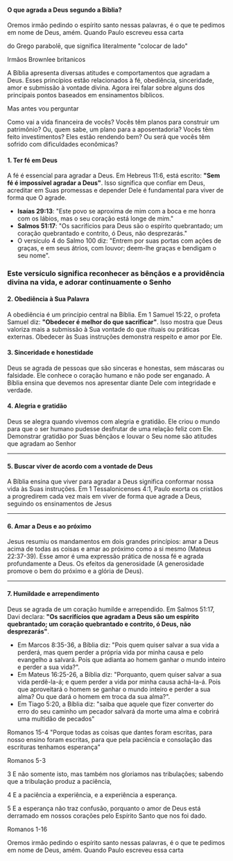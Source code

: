 
#### O que agrada a Deus segundo a Bíblia?

Oremos irmão pedindo o espírito santo nessas palavras, é o que te pedimos em nome de Deus, amém.
Quando Paulo escreveu essa carta

do Grego parabolē, que significa literalmente "colocar de lado"


Irmãos Brownlee britanicos


A Bíblia apresenta diversas atitudes e comportamentos que agradam a Deus. Esses princípios estão relacionados à fé, obediência, sinceridade, amor e submissão à vontade divina. Agora irei falar sobre   alguns dos principais pontos baseados em ensinamentos bíblicos.

Mas antes vou perguntar

Como vai a vida financeira de vocês? Vocês têm planos para construir um patrimônio? Ou, quem sabe, um plano para a aposentadoria? Vocês têm feito investimentos? Eles estão rendendo bem? Ou será que vocês têm sofrido com dificuldades econômicas?


#### **1. Ter fé em Deus**

A fé é essencial para agradar a Deus. Em Hebreus 11:6, está escrito: **"Sem fé é impossível agradar a Deus"**. Isso significa que confiar em Deus, acreditar em Suas promessas e depender Dele é fundamental para viver de forma que O agrade.

- **Isaías 29:13**: "Este povo se aproxima de mim com a boca e me honra com os lábios, mas o seu coração está longe de mim."
- **Salmos 51:17**: "Os sacrifícios para Deus são o espírito quebrantado; um coração quebrantado e contrito, ó Deus, não desprezarás."
- O versículo 4 do Salmo 100 diz: "Entrem por suas portas com ações de graças, e em seus átrios, com louvor; deem-lhe graças e bendigam o seu nome". 

### Este versículo significa reconhecer as bênçãos e a providência divina na vida, e adorar continuamente o Senho

#### **2. Obediência à Sua Palavra**

A obediência é um princípio central na Bíblia. Em 1 Samuel 15:22, o profeta Samuel diz: **"Obedecer é melhor do que sacrificar"**. Isso mostra que Deus valoriza mais a submissão à Sua vontade do que rituais ou práticas externas. Obedecer às Suas instruções demonstra respeito e amor por Ele.



#### **3. Sinceridade e honestidade**

Deus se agrada de pessoas que são sinceras e honestas, sem máscaras ou falsidade. Ele conhece o coração humano e não pode ser enganado. A Bíblia ensina que devemos nos apresentar diante Dele com integridade e verdade.



#### **4. Alegria e gratidão**

Deus se alegra quando vivemos com alegria e gratidão. Ele criou o mundo para que o ser humano pudesse desfrutar de uma relação feliz com Ele. Demonstrar gratidão por Suas bênçãos e louvar o Seu nome são atitudes que agradam ao Senhor 

---

#### **5. Buscar viver de acordo com a vontade de Deus**

A Bíblia ensina que viver para agradar a Deus significa conformar nossa vida às Suas instruções. Em 1 Tessalonicenses 4:1, Paulo exorta os cristãos a progredirem cada vez mais em viver de forma que agrade a Deus, seguindo os ensinamentos de Jesus 

---

#### **6. Amar a Deus e ao próximo**

Jesus resumiu os mandamentos em dois grandes princípios: amar a Deus acima de todas as coisas e amar ao próximo como a si mesmo (Mateus 22:37-39). Esse amor é uma expressão prática de nossa fé e agrada profundamente a Deus.
Os efeitos da generosidade (A generosidade promove o bem do próximo e a glória de Deus).




---

#### **7. Humildade e arrependimento**

Deus se agrada de um coração humilde e arrependido. Em Salmos 51:17, Davi declara: **"Os sacrifícios que agradam a Deus são um espírito quebrantado; um coração quebrantado e contrito, ó Deus, não desprezarás"**.


- Em Marcos 8:35-36, a Bíblia diz: "Pois quem quiser salvar a sua vida a perderá, mas quem perder a própria vida por minha causa e pelo evangelho a salvará. Pois que adianta ao homem ganhar o mundo inteiro e perder a sua vida?". 
- Em Mateus 16:25-26, a Bíblia diz: "Porquanto, quem quiser salvar a sua vida perdê-la-á; e quem perder a vida por minha causa achá-la-á. Pois que aproveitará o homem se ganhar o mundo inteiro e perder a sua alma? Ou que dará o homem em troca da sua alma?". 
- Em Tiago 5:20, a Bíblia diz: "saiba que aquele que fizer converter do erro do seu caminho um pecador salvará da morte uma alma e cobrirá uma multidão de pecados"



Romanos 15-4
"Porque todas as coisas que dantes foram escritas, para nosso ensino foram escritas, para que pela paciência e consolação das escrituras tenhamos esperança"


Romanos 5-3

3 E não somente isto, mas também nos gloriamos nas tribulações; sabendo que a tribulação produz a paciência,

4 E a paciência a experiência, e a experiência a esperança.

5 E a esperança não traz confusão, porquanto o amor de Deus está derramado em nossos corações pelo Espírito Santo que nos foi dado.

Romanos 1-16

Oremos irmão pedindo o espírito santo nessas palavras, é o que te pedimos em nome de Deus, amém.
Quando Paulo escreveu essa carta

